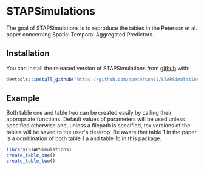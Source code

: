 # STAPSimulations 

<!-- badges: start -->
<!-- badges: end -->

The goal of STAPSimulations is to reproduce the tables in the Peterson et al. paper concerning Spatial Temporal Aggregated Predictors.

## Installation

You can install the released version of STAPSimulations from [github](https://github.com) with:

``` r
devtools::install_github("https://github.com/apeterson91/STAPSimulations")
```

## Example

Both table one and table two can be created easily by calling their appropriate functions.
Default values of parameters will be used unless specified otherwise and, unless a filepath is 
specified, tex versions of the tables will be saved to the user's desktop. Be aware
that table 1 in the paper is a combination of both table 1 a and table 1b in this package.

``` r
library(STAPSimulations)
create_table_one()
create_table_two()
```

